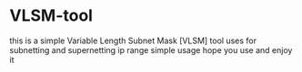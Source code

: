 # VLSM-tool

this is a simple Variable Length Subnet Mask [VLSM] tool
uses for subnetting and supernetting ip range
simple usage 
hope you use and enjoy it
